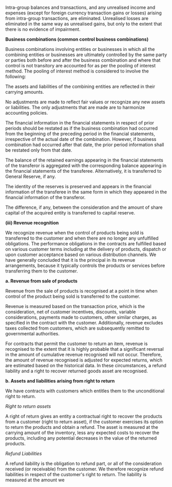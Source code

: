 Intra-group balances and transactions, and any unrealised income and expenses (except for foreign currency transaction gains or losses) arising from intra-group transactions, are eliminated. Unrealised losses are eliminated in the same way as unrealised gains, but only to the extent that there is no evidence of impairment.

**Business combinations (common control business combinations)**

Business combinations involving entities or businesses in which all the combining entities or businesses are ultimately controlled by the same party or parties both before and after the business combination and where that control is not transitory are accounted for as per the pooling of interest method. The pooling of interest method is considered to involve the following:

The assets and liabilities of the combining entities are reflected in their carrying amounts.

No adjustments are made to reflect fair values or recognize any new assets or liabilities. The only adjustments that are made are to harmonize accounting policies.

The financial information in the financial statements in respect of prior periods should be restated as if the business combination had occurred from the beginning of the preceding period in the financial statements, irrespective of the actual date of the combination. However, if business combination had occurred after that date, the prior period information shall be restated only from that date.

The balance of the retained earnings appearing in the financial statements of the transferor is aggregated with the corresponding balance appearing in the financial statements of the transferee. Alternatively, it is transferred to General Reserve, if any.

The identity of the reserves is preserved and appears in the financial information of the transferee in the same form in which they appeared in the financial information of the transferor.

The difference, if any, between the consideration and the amount of share capital of the acquired entity is transferred to capital reserve.

**(iii) Revenue recognition**

We recognize revenue when the control of products being sold is transferred to the customer and when there are no longer any unfulfilled obligations. The performance obligations in the contracts are fulfilled based on various customer terms including at the delivery of products, dispatch or upon customer acceptance based on various distribution channels. We have generally concluded that it is the principal in its revenue arrangements, because it typically controls the products or services before transferring them to the customer.

**a. Revenue from sale of products**

Revenue from the sale of products is recognised at a point in time when control of the product being sold is transferred to the customer.

Revenue is measured based on the transaction price, which is the consideration, net of customer incentives, discounts, variable considerations, payments made to customers, other similar charges, as specified in the contract with the customer. Additionally, revenue excludes taxes collected from customers, which are subsequently remitted to governmental authorities.

For contracts that permit the customer to return an item, revenue is recognised to the extent that it is highly probable that a significant reversal in the amount of cumulative revenue recognised will not occur. Therefore, the amount of revenue recognised is adjusted for expected returns, which are estimated based on the historical data. In these circumstances, a refund liability and a right to recover returned goods asset are recognised.

**b. Assets and liabilities arising from right to return**

We have contracts with customers which entitles them to the unconditional right to return.

*Right to return assets*

A right of return gives an entity a contractual right to recover the products from a customer (right to return asset), if the customer exercises its option to return the products and obtain a refund. The asset is measured at the carrying amount of the inventory, less any expected costs to recover the products, including any potential decreases in the value of the returned products.

*Refund Liabilities*

A refund liability is the obligation to refund part, or all of the consideration received (or receivable) from the customer. We therefore recognize refund liabilities in respect of the customer's right to return. The liability is measured at the amount we
